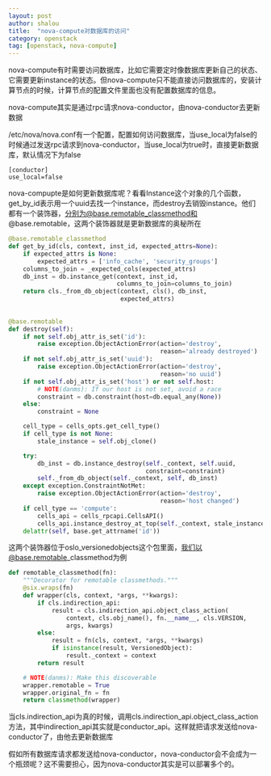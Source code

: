 ```yaml
---
layout: post 
author: shalou
title:  "nova-compute对数据库的访问" 
category: openstack
tag: [openstack, nova-compute]
---
```


nova-compute有时需要访问数据库，比如它需要定时像数据库更新自己的状态、它需要更新instance的状态。但nova-compute只不能直接访问数据库的，安装计算节点的时候，计算节点的配置文件里面也没有配置数据库的信息。

nova-compute其实是通过rpc请求nova-conductor，由nova-conductor去更新数据

/etc/nova/nova.conf有一个配置，配置如何访问数据库，当use_local为false的时候通过发送rpc请求到nova-conductor，当use_local为true时，直接更新数据库，默认情况下为false

<!-- more -->

```
[conductor]
use_local=false
```

nova-compupte是如何更新数据库呢？看看Instance这个对象的几个函数，get_by_id表示用一个uuid去找一个instance，而destroy去销毁instance。他们都有一个装饰器，分别为@base.remotable_classmethod和@base.remotable，这两个装饰器就是更新数据库的奥秘所在

```python
@base.remotable_classmethod
def get_by_id(cls, context, inst_id, expected_attrs=None):
    if expected_attrs is None:
        expected_attrs = ['info_cache', 'security_groups']
    columns_to_join = _expected_cols(expected_attrs)
    db_inst = db.instance_get(context, inst_id,
                              columns_to_join=columns_to_join)
    return cls._from_db_object(context, cls(), db_inst,
                               expected_attrs)
                               
                              
@base.remotable
def destroy(self):
    if not self.obj_attr_is_set('id'):
        raise exception.ObjectActionError(action='destroy',
                                          reason='already destroyed')
    if not self.obj_attr_is_set('uuid'):
        raise exception.ObjectActionError(action='destroy',
                                          reason='no uuid')
    if not self.obj_attr_is_set('host') or not self.host:
        # NOTE(danms): If our host is not set, avoid a race
        constraint = db.constraint(host=db.equal_any(None))
    else:
        constraint = None

    cell_type = cells_opts.get_cell_type()
    if cell_type is not None:
        stale_instance = self.obj_clone()

    try:
        db_inst = db.instance_destroy(self._context, self.uuid,
                                      constraint=constraint)
        self._from_db_object(self._context, self, db_inst)
    except exception.ConstraintNotMet:
        raise exception.ObjectActionError(action='destroy',
                                          reason='host changed')
    if cell_type == 'compute':
        cells_api = cells_rpcapi.CellsAPI()
        cells_api.instance_destroy_at_top(self._context, stale_instance)
    delattr(self, base.get_attrname('id')) 
```

这两个装饰器位于oslo\_versionedobjects这个包里面，我们以@base.remotable\_classmethod为例

```python
def remotable_classmethod(fn):
    """Decorator for remotable classmethods."""
    @six.wraps(fn)
    def wrapper(cls, context, *args, **kwargs):
        if cls.indirection_api:
            result = cls.indirection_api.object_class_action(
                context, cls.obj_name(), fn.__name__, cls.VERSION,
                args, kwargs)
        else:
            result = fn(cls, context, *args, **kwargs)
            if isinstance(result, VersionedObject):
                result._context = context
        return result

    # NOTE(danms): Make this discoverable
    wrapper.remotable = True 
    wrapper.original_fn = fn 
    return classmethod(wrapper)
```

当cls.indirection\_api为真的时候，调用cls.indirection\_api.object\_class\_action方法，其中indirection\_api其实就是conductor_api。这样就把请求发送给nova-conductor了，由他去更新数据库


假如所有数据库请求都发送给nova-conductor，nova-conductor会不会成为一个瓶颈呢？这不需要担心，因为nova-conductor其实是可以部署多个的。
